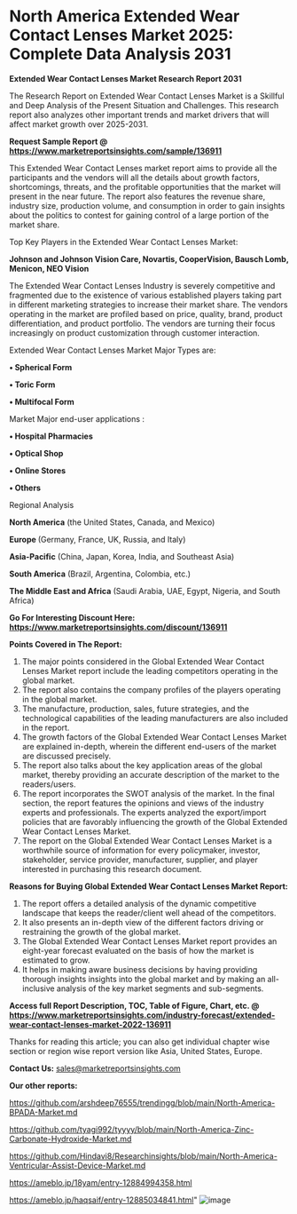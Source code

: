 # North America Extended Wear Contact Lenses Market 2025: Complete Data Analysis 2031

<strong>Extended Wear Contact Lenses Market Research Report 2031</strong>

The Research Report on Extended Wear Contact Lenses Market is a Skillful and Deep Analysis of the Present Situation and Challenges. This research report also analyzes other important trends and market drivers that will affect market growth over 2025-2031.

<strong>Request Sample Report @ <a href=https://www.marketreportsinsights.com/sample/136911>https://www.marketreportsinsights.com/sample/136911</a></strong>

This Extended Wear Contact Lenses market report aims to provide all the participants and the vendors will all the details about growth factors, shortcomings, threats, and the profitable opportunities that the market will present in the near future. The report also features the revenue share, industry size, production volume, and consumption in order to gain insights about the politics to contest for gaining control of a large portion of the market share.

Top Key Players in the Extended Wear Contact Lenses Market:

<strong>Johnson and Johnson Vision Care, Novartis, CooperVision, Bausch  Lomb, Menicon, NEO Vision</strong>

The Extended Wear Contact Lenses Industry is severely competitive and fragmented due to the existence of various established players taking part in different marketing strategies to increase their market share. The vendors operating in the market are profiled based on price, quality, brand, product differentiation, and product portfolio. The vendors are turning their focus increasingly on product customization through customer interaction.

Extended Wear Contact Lenses Market Major Types are:

<strong>• Spherical Form

• Toric Form

• Multifocal Form</strong>

Market Major end-user applications :

<strong>• Hospital Pharmacies

• Optical Shop

• Online Stores

• Others</strong>

Regional Analysis

</u><strong><b>North America</b></strong> (the United States, Canada, and Mexico)

<strong><b>Europe </b></strong>(Germany, France, UK, Russia, and Italy)

<strong><b>Asia-Pacific</b></strong> (China, Japan, Korea, India, and Southeast Asia)

<strong><b>South America</b></strong> (Brazil, Argentina, Colombia, etc.)

<strong><b>The Middle East and Africa</b></strong> (Saudi Arabia, UAE, Egypt, Nigeria, and South Africa)

<strong>Go For Interesting Discount Here: <a href=https://www.marketreportsinsights.com/discount/136911>https://www.marketreportsinsights.com/discount/136911</a></strong>

<strong>Points Covered in The Report:</strong>
<ol>
  <li>The major points considered in the Global Extended Wear Contact Lenses Market report include the leading competitors operating in the global market.</li>
  <li>The report also contains the company profiles of the players operating in the global market.</li>
  <li>The manufacture, production, sales, future strategies, and the technological capabilities of the leading manufacturers are also included in the report.</li>
  <li>The growth factors of the Global Extended Wear Contact Lenses Market are explained in-depth, wherein the different end-users of the market are discussed precisely.</li>
  <li>The report also talks about the key application areas of the global market, thereby providing an accurate description of the market to the readers/users.</li>
  <li>The report incorporates the SWOT analysis of the market. In the final section, the report features the opinions and views of the industry experts and professionals. The experts analyzed the export/import policies that are favorably influencing the growth of the Global Extended Wear Contact Lenses Market.</li>
  <li>The report on the Global Extended Wear Contact Lenses Market is a worthwhile source of information for every policymaker, investor, stakeholder, service provider, manufacturer, supplier, and player interested in purchasing this research document.</li>
</ol>
<strong>Reasons for Buying Global Extended Wear Contact Lenses Market Report:</strong>

<ol>
  <li>The report offers a detailed analysis of the dynamic competitive landscape that keeps the reader/client well ahead of the competitors.</li>
  <li>It also presents an in-depth view of the different factors driving or restraining the growth of the global market.</li>
  <li>The Global Extended Wear Contact Lenses Market report provides an eight-year forecast evaluated on the basis of how the market is estimated to grow.</li>
  <li>It helps in making aware business decisions by having providing thorough insights insights into the global market and by making an all-inclusive analysis of the key market segments and sub-segments.</li>
</ol>
<strong>Access full Report Description, TOC, Table of Figure, Chart, etc. @ <a href=https://www.marketreportsinsights.com/industry-forecast/extended-wear-contact-lenses-market-2022-136911>https://www.marketreportsinsights.com/industry-forecast/extended-wear-contact-lenses-market-2022-136911</a></strong>


Thanks for reading this article; you can also get individual chapter wise section or region wise report version like Asia, United States, Europe.

<strong>Contact Us:</strong>
sales@marketreportsinsights.com

<strong>Our other reports:</strong>

<a href=https://github.com/arshdeep76555/trendingg/blob/main/North-America-BPADA-Market.md>https://github.com/arshdeep76555/trendingg/blob/main/North-America-BPADA-Market.md</a>

<a href=https://github.com/tyagi992/tyyyy/blob/main/North-America-Zinc-Carbonate-Hydroxide-Market.md>https://github.com/tyagi992/tyyyy/blob/main/North-America-Zinc-Carbonate-Hydroxide-Market.md</a>

<a href=https://github.com/Hindavi8/Researchinsights/blob/main/North-America-Ventricular-Assist-Device-Market.md>https://github.com/Hindavi8/Researchinsights/blob/main/North-America-Ventricular-Assist-Device-Market.md</a>

<a href=https://ameblo.jp/18yam/entry-12884994358.html>https://ameblo.jp/18yam/entry-12884994358.html</a>

<a href=https://ameblo.jp/haqsaif/entry-12885034841.html>https://ameblo.jp/haqsaif/entry-12885034841.html</a>"
![image](https://github.com/user-attachments/assets/d701d945-da53-4dea-9a89-c7bfab257229)
